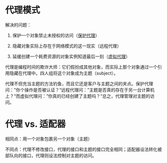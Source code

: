 # 代理模式

解决的问题：

1. 保护一个对象禁止未授权的访问（[保护代理](account_protection_proxy.rb)）

2. 隐藏对象实际上存在于网络模式的这一现实（远程代理）

3. 延缓创建一个耗费资源的对象实例知道最后一刻（[虚拟代理](virtual_account_proxy.rb)）

代理是编程时间的欺诈大师：它们假扮成其他对象，而实际上那个对象通过一个引用隐藏在代理中。四人组将这个对象成为主题（subject）。

代理不但充当主题的方法钓鱼，而且它还是客户与主题之间的夹点。保护代理问：”你个操作是否被认证？“远程代理问：”主题是否真的存在于另一台计算机上？“而虚拟代理问：”你真的已经创建了主题吗？“总之，代理管理对主题的访问。

# 代理 vs. 适配器

相同点：用一个对象包裹另一个对象（主题）

不同点：代理不修改接口，代理的接口和主题的接口完全相同；适配器设法转化被部队向的接口，代理则设法控制对主题的访问。

